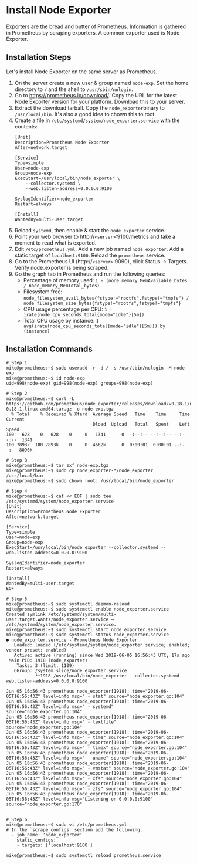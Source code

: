 # Install Node Exporter

Exporters are the bread and butter of Prometheus. Information is gathered in Prometheus by scraping exporters. A common exporter used is Node Exporter.

## Installation Steps

Let's install Node Exporter on the same server as Prometheus.

1. On the server create a new user & group named `node-exp`. Set the home directory to `/` and the shell to `/usr/sbin/nologin`.
2. Go to https://prometheus.io/download/. Copy the URL for the latest Node Exporter version for your platform. Download this to your server.
3. Extract the download tarball. Copy the `node_exporter`binary to `/usr/local/bin`. It's also a good idea to chown this to root.
4. Create a file in `/etc/systemd/system/node_exporter.service` with the contents:
    ```
    [Unit]
    Description=Prometheus Node Exporter
    After=network.target

    [Service]
    Type=simple
    User=node-exp
    Group=node-exp
    ExecStart=/usr/local/bin/node_exporter \
        --collector.systemd \
        --web.listen-address=0.0.0.0:9100

    SyslogIdentifier=node_exporter
    Restart=always

    [Install]
    WantedBy=multi-user.target
    ```
5. Reload `systemd`, then enable & start the `node_exporter` service.
6. Point your web browser to http://`<server>`:9100/metrics and take a moment to read what is exported.
7. Edit `/etc/prometheus.yml`. Add a new job named `node_exporter`. Add a static target of `localhost:9100`. Reload the `prometheus` service.
8. Go to the Prometheus UI (http://`<server>`:9090), click Status -> Targets. Verify node_exporter is being scraped.
9. Go the graph tab in Prometheus and run the following queries:
    * Percentage of memory used: `1 - (node_memory_MemAvailable_bytes / node_memory_MemTotal_bytes)`
    * Filesystem free: `node_filesystem_avail_bytes{fstype!="rootfs",fstype!="tmpfs"} / node_filesystem_size_bytes{fstype!="rootfs",fstype!="tmpfs"}`
    * CPU usage percentage per CPU: `1 - irate(node_cpu_seconds_total{mode="idle"}[5m])`
    * Total CPU usage by instance: `1 - avg(irate(node_cpu_seconds_total{mode="idle"}[5m])) by (instance)`

## Installation Commands

```
# Step 1
mike@prometheus:~$ sudo useradd -r -d / -s /usr/sbin/nologin -M node-exp
mike@prometheus:~$ id node-exp
uid=998(node-exp) gid=998(node-exp) groups=998(node-exp)

# Step 2
mike@prometheus:~$ curl -L https://github.com/prometheus/node_exporter/releases/download/v0.18.1/node_exporter-0.18.1.linux-amd64.tar.gz -o node-exp.tgz
  % Total    % Received % Xferd  Average Speed   Time    Time     Time  Current
                                 Dload  Upload   Total   Spent    Left  Speed
100   628    0   628    0     0   1341      0 --:--:-- --:--:-- --:--:--  1341
100 7893k  100 7893k    0     0  4662k      0  0:00:01  0:00:01 --:--:-- 8096k

# Step 3
mike@prometheus:~$ tar zxf node-exp.tgz
mike@prometheus:~$ sudo cp node_exporter-*/node_exporter /usr/local/bin
mike@prometheus:~$ sudo chown root: /usr/local/bin/node_exporter

# Step 4
mike@prometheus:~$ cat << EOF | sudo tee /etc/systemd/system/node_exporter.service
[Unit]
Description=Prometheus Node Exporter
After=network.target

[Service]
Type=simple
User=node-exp
Group=node-exp
ExecStart=/usr/local/bin/node_exporter --collector.systemd --web.listen-address=0.0.0.0:9100

SyslogIdentifier=node_exporter
Restart=always

[Install]
WantedBy=multi-user.target
EOF

# Step 5
mike@prometheus:~$ sudo systemctl daemon-reload
mike@prometheus:~$ sudo systemctl enable node_exporter.service
Created symlink /etc/systemd/system/multi-user.target.wants/node_exporter.service → /etc/systemd/system/node_exporter.service.
mike@prometheus:~$ sudo systemctl start node_exporter.service
mike@prometheus:~$ sudo systemctl status node_exporter.service
● node_exporter.service - Prometheus Node Exporter
   Loaded: loaded (/etc/systemd/system/node_exporter.service; enabled; vendor preset: enabled)
   Active: active (running) since Wed 2019-06-05 16:56:43 UTC; 17s ago
 Main PID: 1918 (node_exporter)
    Tasks: 3 (limit: 1109)
   CGroup: /system.slice/node_exporter.service
           └─1918 /usr/local/bin/node_exporter --collector.systemd --web.listen-address=0.0.0.0:9100

Jun 05 16:56:43 prometheus node_exporter[1918]: time="2019-06-05T16:56:43Z" level=info msg=" - stat" source="node_exporter.go:104"
Jun 05 16:56:43 prometheus node_exporter[1918]: time="2019-06-05T16:56:43Z" level=info msg=" - systemd" source="node_exporter.go:104"
Jun 05 16:56:43 prometheus node_exporter[1918]: time="2019-06-05T16:56:43Z" level=info msg=" - textfile" source="node_exporter.go:104"
Jun 05 16:56:43 prometheus node_exporter[1918]: time="2019-06-05T16:56:43Z" level=info msg=" - time" source="node_exporter.go:104"
Jun 05 16:56:43 prometheus node_exporter[1918]: time="2019-06-05T16:56:43Z" level=info msg=" - timex" source="node_exporter.go:104"
Jun 05 16:56:43 prometheus node_exporter[1918]: time="2019-06-05T16:56:43Z" level=info msg=" - uname" source="node_exporter.go:104"
Jun 05 16:56:43 prometheus node_exporter[1918]: time="2019-06-05T16:56:43Z" level=info msg=" - vmstat" source="node_exporter.go:104"
Jun 05 16:56:43 prometheus node_exporter[1918]: time="2019-06-05T16:56:43Z" level=info msg=" - xfs" source="node_exporter.go:104"
Jun 05 16:56:43 prometheus node_exporter[1918]: time="2019-06-05T16:56:43Z" level=info msg=" - zfs" source="node_exporter.go:104"
Jun 05 16:56:43 prometheus node_exporter[1918]: time="2019-06-05T16:56:43Z" level=info msg="Listening on 0.0.0.0:9100" source="node_exporter.go:170"


# Step 6
mike@prometheus:~$ sudo vi /etc/prometheus.yml
# In the `scrape_configs` section add the following:
  - job_name: 'node_exporter'
    static_configs:
    - targets: ['localhost:9100']

mike@prometheus:~$ sudo systemctl reload prometheus.service

```

